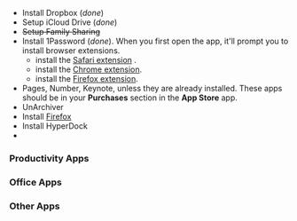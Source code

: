 * Install Dropbox (*done*)
* Setup iCloud Drive (*done*)
* ~~Setup Family Sharing~~
* Install 1Password (*done*). When you first open the app, it'll prompt you to install browser extensions.
    * install the [Safari extension](https://agilebits.com/onepassword/extensions) .
    * install the [Chrome extension](https://agilebits.com/onepassword/extensions/chrome?beta=false).
    * install the [Firefox extension](https://agilebits.com/onepassword/extensions/firefox?beta=false).
* Pages, Number, Keynote, unless they are already installed. These apps should be in your **Purchases** section in the **App Store** app.
* UnArchiver
* Install [Firefox](https://www.mozilla.org/en-GB/firefox/new/)
* Install HyperDock
* 

### Productivity Apps

### Office Apps

### Other Apps